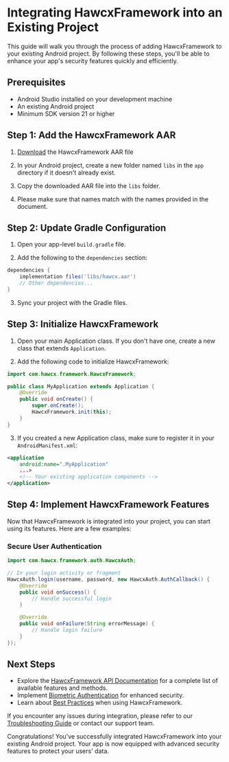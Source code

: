 # Integrating HawcxFramework into an Existing Project

This guide will walk you through the process of adding HawcxFramework to your existing Android project. By following these steps, you'll be able to enhance your app's security features quickly and efficiently.

## Prerequisites

- Android Studio installed on your development machine
- An existing Android project
- Minimum SDK version 21 or higher

## Step 1: Add the HawcxFramework AAR

1. [Download](https://github.com/hawcx/android_sdk/releases/download/v0.2.1/hawcx.aar) the HawcxFramework AAR file

2. In your Android project, create a new folder named `libs` in the `app` directory if it doesn't already exist.

3. Copy the downloaded AAR file into the `libs` folder.

4. Please make sure that names match with the names provided in the document.

## Step 2: Update Gradle Configuration

1. Open your app-level `build.gradle` file.

2. Add the following to the `dependencies` section:

```gradle
dependencies {
    implementation files('libs/hawcx.aar')
    // Other dependencies...
}
```

3. Sync your project with the Gradle files.

## Step 3: Initialize HawcxFramework

1. Open your main Application class. If you don't have one, create a new class that extends `Application`.

2. Add the following code to initialize HawcxFramework:

```java
import com.hawcx.framework.HawcxFramework;

public class MyApplication extends Application {
    @Override
    public void onCreate() {
        super.onCreate();
        HawcxFramework.init(this);
    }
}
```

3. If you created a new Application class, make sure to register it in your `AndroidManifest.xml`:

```xml
<application
    android:name=".MyApplication"
    ...>
    <!-- Your existing application components -->
</application>
```

## Step 4: Implement HawcxFramework Features

Now that HawcxFramework is integrated into your project, you can start using its features. Here are a few examples:

### Secure User Authentication

```java
import com.hawcx.framework.auth.HawcxAuth;

// In your login activity or fragment
HawcxAuth.login(username, password, new HawcxAuth.AuthCallback() {
    @Override
    public void onSuccess() {
        // Handle successful login
    }

    @Override
    public void onFailure(String errorMessage) {
        // Handle login failure
    }
});
```



## Next Steps

- Explore the [HawcxFramework API Documentation](api-docs.md) for a complete list of available features and methods.
- Implement [Biometric Authentication](biometric-auth.md) for enhanced security.
- Learn about [Best Practices](best-practices.md) when using HawcxFramework.

If you encounter any issues during integration, please refer to our [Troubleshooting Guide](../troubleshoot.md) or contact our support team.

Congratulations! You've successfully integrated HawcxFramework into your existing Android project. Your app is now equipped with advanced security features to protect your users' data.